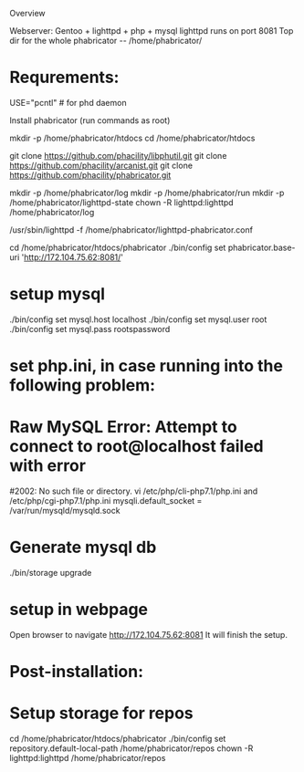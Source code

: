 Overview

Webserver: Gentoo + lighttpd + php + mysql
lighttpd runs on port 8081
Top dir for the whole phabricator -- /home/phabricator/
# Requrements:
USE="pcntl"  # for phd daemon

Install phabricator (run commands as root)

mkdir -p /home/phabricator/htdocs
cd /home/phabricator/htdocs

git clone https://github.com/phacility/libphutil.git
git clone https://github.com/phacility/arcanist.git
git clone https://github.com/phacility/phabricator.git

mkdir -p /home/phabricator/log
mkdir -p /home/phabricator/run
mkdir -p /home/phabricator/lighttpd-state
chown -R lighttpd:lighttpd /home/phabricator/log

/usr/sbin/lighttpd -f /home/phabricator/lighttpd-phabricator.conf

cd /home/phabricator/htdocs/phabricator
./bin/config set phabricator.base-uri 'http://172.104.75.62:8081/'

# setup mysql
./bin/config set mysql.host localhost
./bin/config set mysql.user root
./bin/config set mysql.pass rootspassword

# set php.ini, in case running into the following problem:
# Raw MySQL Error: Attempt to connect to root@localhost failed with error
#2002: No such file or directory.
vi /etc/php/cli-php7.1/php.ini and /etc/php/cgi-php7.1/php.ini
  mysqli.default_socket = /var/run/mysqld/mysqld.sock

# Generate mysql db
./bin/storage upgrade

# setup in webpage
Open browser to navigate http://172.104.75.62:8081
It will finish the setup.

# Post-installation:
# Setup storage for repos
cd /home/phabricator/htdocs/phabricator
./bin/config set repository.default-local-path /home/phabricator/repos
chown -R lighttpd:lighttpd /home/phabricator/repos

